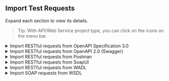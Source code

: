 ## Import Test Requests

Expand each section to view its details. 

> Tip: With API/Web Service project type, you can click on the icons on the menu bar. 

<details><summary>Import RESTful requests from OpenAPI Specification 3.0</summary>

> You need a Katalon Studio Enterprise license.

To import a service definition with OpenAPI 3.0, please do as follows:

1. Open or create a project then import the service definition in two ways:

* With a API/Web Service project type, click on the OpenAPI icon and select the **Import OpenAPI 3** option; or

   <img src="https://github.com/katalon-studio/docs-images/raw/master/katalon-studio/docs/import-openapi30/icon.png" width=351>

* In **Tests Explorer**, right-click on any folder of **Object Repository** and select **Import > From OpenAPI 3**.

   <img src="https://github.com/katalon-studio/docs-images/raw/master/katalon-studio/docs/import-openapi30/rightclick.png" width=541>

3. In the displayed dialog, browse your **OpenAPI 3.0** local file or enter an OpenAPI 3 URL, and click **OK**.

   <img src="https://github.com/katalon-studio/docs-images/raw/master/katalon-studio/docs/import-openapi30/browse.png" width=454>

</details>

<details><summary>Import RESTful requests from OpenAPI 2.0 (Swagger)</summary>

1. Open or create a project then import the service definition in two ways:

* With a API/Web Service project type, click on the OpenAPI icon and select the **Import OpenAPI 2 (Swagger)** option; or

   <img src="https://github.com/katalon-studio/docs-images/raw/master/katalon-studio/docs/import-openapi30/icon.png" width=351>

* In **Tests Explorer**, right-click on any folder of **Object Repository** and select **Import > From OpenAPI 2 (Swagger)**.

   <img src="https://github.com/katalon-studio/docs-images/raw/master/katalon-studio/docs/import-openapi30/rightclick.png" width=541>

3. In the displayed dialog, browse your **Swagger** local file or enter an OpenAPI 2 (Swagger) URL, and click **OK**.

   <img src="https://github.com/katalon-studio/docs-images/raw/master/katalon-studio/docs/import-openapi30/browse.png" width=454>

</details>

<details><summary>Import RESTful requests from Postman</summary>
   
To import test requests from Postman, please do as folows:

1. Export your Postman collection to JSON. See the instruction [here](https://learning.getpostman.com/docs/postman/collections/data_formats/#exporting-and-importing-postman-data). 

2. In Katalon Studio, with an API/Web Service project, click on the Postman icon

   <img src="https://github.com/katalon-studio/docs-images/raw/master/katalon-studio/docs/import-postman/postman.png" width=100%>

3. In the displayed dialog, browse your exported Postman local file and click **OK**.

   <img src="https://github.com/katalon-studio/docs-images/raw/master/katalon-studio/docs/import-postman/browser.png" width=100%>

The corresponding test requests will be imported into folder Postman.

</details>

<details><summary>Import RESTful requests from SoapUI</summary>

1. Open or create a project then

* Click on the **Import Rest Services from SoapUI** icon (only available for API/Web Service project type); or

   <img src="https://github.com/katalon-studio/docs-images/raw/master/katalon-studio/docs/import-soapui/icon.png">

* In **Tests Explorer**, right-click on any folder of **Object Repository** and select **Import > From SoapUI**

   <img src="https://github.com/katalon-studio/docs-images/raw/master/katalon-studio/docs/import-soapui/rightclick.png">

3. In the displayed dialog, browse to your **SoapUI** project and click **OK**.

   <img src="https://github.com/katalon-studio/docs-images/raw/master/katalon-studio/docs/import-soapui/browse.png">

</details>

<details><summary>Import RESTful requests from WADL</summary>

You can use an example WADL Description provided [here](https://www.w3.org/Submission/wadl/#x3-40001.3).

1. Open or create a project then import the service definition in two ways:

* With a API/Web Service project type, click on the **Import WADL** icon; or

   <img src="https://github.com/katalon-studio/docs-images/raw/master/katalon-studio/docs/import-wadl/icon.png" width=302>

* In **Tests Explorer**, right-click on any folder of **Object Repository** and select **Import > From WADL**

   <img src="https://github.com/katalon-studio/docs-images/raw/master/katalon-studio/docs/import-wadl/rightclick.png" width=589>

2. In the displayed dialog, browse your **WADL** local file and click **OK**.

   <img src="https://github.com/katalon-studio/docs-images/raw/master/katalon-studio/docs/import-wadl/browse.png" width=399>

</details>

<details><summary>Import SOAP requests from WSDL</summary>

To import a WSDL file to your project, please do as follows:

1. In **Tests Explorer**, right-click on any folder of **Object Repository**
2. Select **Import > From WSDL**
   <img src="https://github.com/katalon-studio/docs-images/raw/master/katalon-studio/docs/import-soap-requests-from-wsdl/import-wsdl-rightclick.png" width=512 >

3. In the **URL** field of the **Import WSDL** dialog, specify either a remote WSDL URL or a path of a local WSDL file (e.g., [http://www.dneonline.com/calculator.asmx?WSDL](http://www.dneonline.com/calculator.asmx?WSDL)).
4. Click **OK**. Katalon Studio loads the file and generates SOAP request objects.

If you have created an **API/Web Service** project, click on the **Import WSDL** icon on the main toolbar to display the **Import WSDL** dialog in step 3.

<img src="https://github.com/katalon-studio/docs-images/raw/master/katalon-studio/docs/import-soap-requests-from-wsdl/import-wsdl-icon.png" width=412 >

</details>

